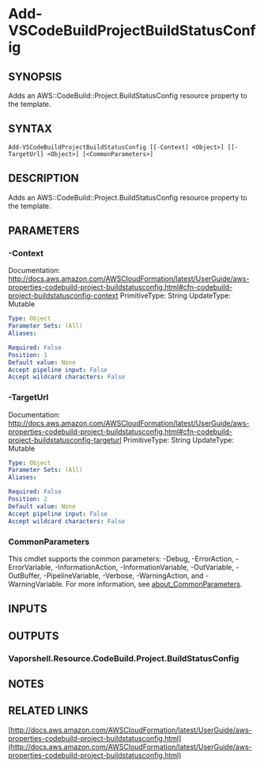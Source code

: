 # Add-VSCodeBuildProjectBuildStatusConfig

## SYNOPSIS
Adds an AWS::CodeBuild::Project.BuildStatusConfig resource property to the template.

## SYNTAX

```
Add-VSCodeBuildProjectBuildStatusConfig [[-Context] <Object>] [[-TargetUrl] <Object>] [<CommonParameters>]
```

## DESCRIPTION
Adds an AWS::CodeBuild::Project.BuildStatusConfig resource property to the template.

## PARAMETERS

### -Context
Documentation: http://docs.aws.amazon.com/AWSCloudFormation/latest/UserGuide/aws-properties-codebuild-project-buildstatusconfig.html#cfn-codebuild-project-buildstatusconfig-context
PrimitiveType: String
UpdateType: Mutable

```yaml
Type: Object
Parameter Sets: (All)
Aliases:

Required: False
Position: 1
Default value: None
Accept pipeline input: False
Accept wildcard characters: False
```

### -TargetUrl
Documentation: http://docs.aws.amazon.com/AWSCloudFormation/latest/UserGuide/aws-properties-codebuild-project-buildstatusconfig.html#cfn-codebuild-project-buildstatusconfig-targeturl
PrimitiveType: String
UpdateType: Mutable

```yaml
Type: Object
Parameter Sets: (All)
Aliases:

Required: False
Position: 2
Default value: None
Accept pipeline input: False
Accept wildcard characters: False
```

### CommonParameters
This cmdlet supports the common parameters: -Debug, -ErrorAction, -ErrorVariable, -InformationAction, -InformationVariable, -OutVariable, -OutBuffer, -PipelineVariable, -Verbose, -WarningAction, and -WarningVariable. For more information, see [about_CommonParameters](http://go.microsoft.com/fwlink/?LinkID=113216).

## INPUTS

## OUTPUTS

### Vaporshell.Resource.CodeBuild.Project.BuildStatusConfig
## NOTES

## RELATED LINKS

[http://docs.aws.amazon.com/AWSCloudFormation/latest/UserGuide/aws-properties-codebuild-project-buildstatusconfig.html](http://docs.aws.amazon.com/AWSCloudFormation/latest/UserGuide/aws-properties-codebuild-project-buildstatusconfig.html)

